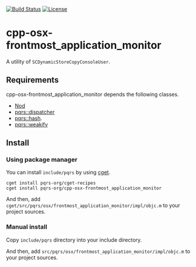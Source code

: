 [![Build Status](https://github.com/pqrs-org/cpp-osx-frontmost_application_monitor/workflows/CI/badge.svg)](https://github.com/pqrs-org/cpp-osx-frontmost_application_monitor/actions)
[![License](https://img.shields.io/badge/license-Boost%20Software%20License-blue.svg)](https://github.com/pqrs-org/cpp-osx-frontmost_application_monitor/blob/main/LICENSE.md)

# cpp-osx-frontmost_application_monitor

A utility of `SCDynamicStoreCopyConsoleUser`.

## Requirements

cpp-osx-frontmost_application_monitor depends the following classes.

- [Nod](https://github.com/fr00b0/nod)
- [pqrs::dispatcher](https://github.com/pqrs-org/cpp-dispatcher)
- [pqrs::hash](https://github.com/pqrs-org/cpp-hash).
- [pqrs::weakify](https://github.com/pqrs-org/objc-weakify)

## Install

### Using package manager

You can install `include/pqrs` by using [cget](https://github.com/pfultz2/cget).

```shell
cget install pqrs-org/cget-recipes
cget install pqrs-org/cpp-osx-frontmost_application_monitor
```

And then, add `cget/src/pqrs/osx/frontmost_application_monitor/impl/objc.m` to your project sources.

### Manual install

Copy `include/pqrs` directory into your include directory.

And then, add `src/pqrs/osx/frontmost_application_monitor/impl/objc.m` to your project sources.
